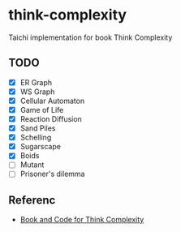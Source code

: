 # think-complexity

Taichi implementation for book Think Complexity

## TODO

- [x] ER Graph
- [x] WS Graph
- [x] Cellular Automaton
- [x] Game of Life
- [x] Reaction Diffusion
- [x] Sand Piles
- [x] Schelling
- [x] Sugarscape
- [x] Boids
- [ ] Mutant
- [ ] Prisoner's dilemma

## Referenc

- [Book and Code for Think Complexity](https://github.com/AllenDowney/ThinkComplexity2)
